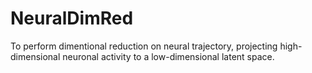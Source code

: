 # NeuralDimRed
To perform dimentional reduction on neural trajectory, projecting high-dimensional neuronal activity to a low-dimensional latent space.
